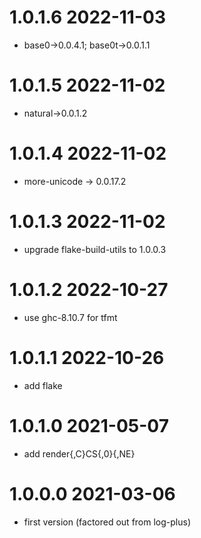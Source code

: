 1.0.1.6 2022-11-03
==================
- base0->0.0.4.1; base0t->0.0.1.1

1.0.1.5 2022-11-02
==================
- natural->0.0.1.2

1.0.1.4 2022-11-02
==================
- more-unicode -> 0.0.17.2

1.0.1.3 2022-11-02
==================
- upgrade flake-build-utils to 1.0.0.3

1.0.1.2 2022-10-27
==================
- use ghc-8.10.7 for tfmt

1.0.1.1 2022-10-26
==================
- add flake

1.0.1.0 2021-05-07
==================
- add render{,C}CS{,0}{,NE}

1.0.0.0 2021-03-06
==================
- first version (factored out from log-plus)
